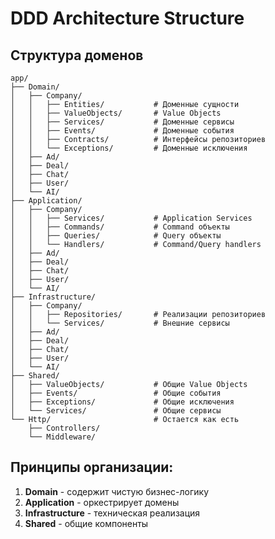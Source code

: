 # DDD Architecture Structure

## Структура доменов

```
app/
├── Domain/
│   ├── Company/
│   │   ├── Entities/           # Доменные сущности
│   │   ├── ValueObjects/       # Value Objects
│   │   ├── Services/           # Доменные сервисы
│   │   ├── Events/             # Доменные события
│   │   ├── Contracts/          # Интерфейсы репозиториев
│   │   └── Exceptions/         # Доменные исключения
│   ├── Ad/
│   ├── Deal/
│   ├── Chat/
│   ├── User/
│   └── AI/
├── Application/
│   ├── Company/
│   │   ├── Services/           # Application Services
│   │   ├── Commands/           # Command объекты
│   │   ├── Queries/            # Query объекты
│   │   └── Handlers/           # Command/Query handlers
│   ├── Ad/
│   ├── Deal/
│   ├── Chat/
│   ├── User/
│   └── AI/
├── Infrastructure/
│   ├── Company/
│   │   ├── Repositories/       # Реализации репозиториев
│   │   └── Services/           # Внешние сервисы
│   ├── Ad/
│   ├── Deal/
│   ├── Chat/
│   ├── User/
│   └── AI/
├── Shared/
│   ├── ValueObjects/           # Общие Value Objects
│   ├── Events/                 # Общие события
│   ├── Exceptions/             # Общие исключения
│   └── Services/               # Общие сервисы
└── Http/                       # Остается как есть
    ├── Controllers/
    └── Middleware/
```

## Принципы организации:

1. **Domain** - содержит чистую бизнес-логику
2. **Application** - оркестрирует домены
3. **Infrastructure** - техническая реализация
4. **Shared** - общие компоненты
